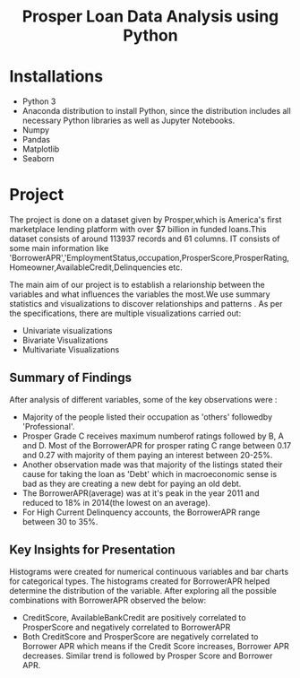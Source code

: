 
<h1><center>Prosper Loan Data Analysis using Python</h1>

<h1> Installations </h1>

- Python 3
- Anaconda distribution to install Python, since the distribution includes all necessary Python libraries as well as Jupyter Notebooks.
- Numpy
- Pandas
- Matplotlib
- Seaborn

<h1> Project </h1>

The project is done on a dataset given by Prosper,which is America's first marketplace lending platform with over $7 billion in funded loans.This dataset consists of around 113937 records and 61 columns. IT consists of some main information like 'BorrowerAPR','EmploymentStatus,occupation,ProsperScore,ProsperRating,Homeowner,AvailableCredit,Delinquencies etc.

The main aim of our project is to establish a relarionship between the variables and what influences the variables the most.We use summary statistics and visualizations to discover relationships and patterns . As per the specifications, there are multiple visualizations carried out:

- Univariate visualizations
- Bivariate Visualizations
- Multivariate Visualizations

<h2> Summary of Findings </h2>

After analysis of different variables, some of the key observations were :

-  Majority of the people listed their occupation as 'others' followedby 'Professional'.
- Prosper Grade C receives maximum numberof ratings followed by B, A and D. Most of the BorrowerAPR for prosper rating C range between 0.17 and 0.27 with majority of them paying an interest between 20-25%.
- Another observation made was that majority of the listings stated their cause for taking the loan as 'Debt' which in macroeconomic sense is bad as they are creating a new debt for paying an old debt.
-  The BorrowerAPR(average) was at it's peak in the year 2011 and reduced to 18% in 2014(the lowest on an average).
- For High Current Delinquency accounts, the BorrowerAPR range between 30 to 35%.

<h2> Key Insights for Presentation </h2>

Histograms were created for numerical continuous variables and bar charts for categorical types. The histograms created for BorrowerAPR helped determine the distribution of the variable.
After exploring all the possible combinations with BorrowerAPR observed the below:
- CreditScore, AvailableBankCredit are positively correlated to ProsperScore and negatively correlated to BorrowerAPR
- Both CreditScore and ProsperScore are negatively correlated to Borrower APR which means if the Credit Score increases, Borrower APR decreases. Similar trend is followed by Prosper Score and Borrower APR.
